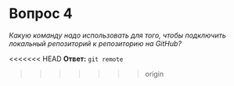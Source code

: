 # Вопрос 4

*Какую команду надо использовать для того, чтобы подключить локальный репозиторий к репозиторию на GitHub?*

<<<<<<< HEAD
**Ответ:** `git remote`
>>>>>>> origin
